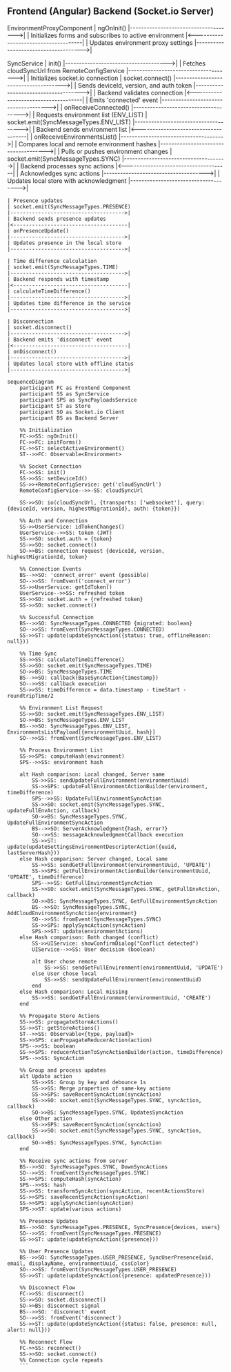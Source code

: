 ## Frontend (Angular) Backend (Socket.io Server)

EnvironmentProxyComponent
| ngOnInit()
|------------------------------------->|
| Initializes forms and subscribes to active environment
|<-------------------------------------|
| Updates environment proxy settings
|------------------------------------->|

SyncService
| init()
|------------------------------------->|
| Fetches cloudSyncUrl from RemoteConfigService
|------------------------------------->|
| Initializes socket.io connection
| socket.connect()
|------------------------------------->|
| Sends deviceId, version, and auth token
|------------------------------------->|
| Backend validates connection
|<-------------------------------------|
| Emits 'connected' event
|------------------------------------->|
| onReceiveConnected()
|------------------------------------->|
| Requests environment list (ENV_LIST)
| socket.emit(SyncMessageTypes.ENV_LIST)
|------------------------------------->|
| Backend sends environment list
|<-------------------------------------|
| onReceiveEnvironmentsList()
|------------------------------------->|
| Compares local and remote environment hashes
|------------------------------------->|
| Pulls or pushes environment changes
| socket.emit(SyncMessageTypes.SYNC)
|------------------------------------->|
| Backend processes sync actions
|<-------------------------------------|
| Acknowledges sync actions
|------------------------------------->|
| Updates local store with acknowledgment
|------------------------------------->|

    | Presence updates
    | socket.emit(SyncMessageTypes.PRESENCE)
    |------------------------------------->|
    | Backend sends presence updates
    |<-------------------------------------|
    | onPresenceUpdate()
    |------------------------------------->|
    | Updates presence in the local store
    |------------------------------------->|

    | Time difference calculation
    | socket.emit(SyncMessageTypes.TIME)
    |------------------------------------->|
    | Backend responds with timestamp
    |<-------------------------------------|
    | calculateTimeDifference()
    |------------------------------------->|
    | Updates time difference in the service
    |------------------------------------->|

    | Disconnection
    | socket.disconnect()
    |------------------------------------->|
    | Backend emits 'disconnect' event
    |<-------------------------------------|
    | onDisconnect()
    |------------------------------------->|
    | Updates local store with offline status
    |------------------------------------->|

````mermaid
sequenceDiagram
    participant FC as Frontend Component
    participant SS as SyncService
    participant SPS as SyncPayloadsService
    participant ST as Store
    participant SO as Socket.io Client
    participant BS as Backend Server

    %% Initialization
    FC->>SS: ngOnInit()
    FC->>FC: initForms()
    FC->>ST: selectActiveEnvironment()
    ST-->>FC: Observable<Environment>

    %% Socket Connection
    FC->>SS: init()
    SS->>SS: setDeviceId()
    SS->>+RemoteConfigService: get('cloudSyncUrl')
    RemoteConfigService-->>-SS: cloudSyncUrl

    SS->>SO: io(cloudSyncUrl, {transports: ['websocket'], query: {deviceId, version, highestMigrationId}, auth: {token}})

    %% Auth and Connection
    SS->>UserService: idTokenChanges()
    UserService-->>SS: token (JWT)
    SS->>SO: socket.auth = {token}
    SS->>SO: socket.connect()
    SO->>BS: connection request {deviceId, version, highestMigrationId, token}

    %% Connection Events
    BS-->>SO: 'connect_error' event (possible)
    SO-->>SS: fromEvent('connect_error')
    SS->>UserService: getIdToken()
    UserService-->>SS: refreshed token
    SS->>SO: socket.auth = {refreshed token}
    SS->>SO: socket.connect()

    %% Successful Connection
    BS-->>SO: SyncMessageTypes.CONNECTED {migrated: boolean}
    SO-->>SS: fromEvent(SyncMessageTypes.CONNECTED)
    SS->>ST: update(updateSyncAction({status: true, offlineReason: null}))

    %% Time Sync
    SS->>SS: calculateTimeDifference()
    SS->>SO: socket.emit(SyncMessageTypes.TIME)
    SO->>BS: SyncMessageTypes.TIME
    BS-->>SO: callback(BaseSyncAction{timestamp})
    SO-->>SS: callback execution
    SS->>SS: timeDifference = data.timestamp - timeStart - roundtripTime/2

    %% Environment List Request
    SS->>SO: socket.emit(SyncMessageTypes.ENV_LIST)
    SO->>BS: SyncMessageTypes.ENV_LIST
    BS-->>SO: SyncMessageTypes.ENV_LIST, EnvironmentsListPayload[{environmentUuid, hash}]
    SO-->>SS: fromEvent(SyncMessageTypes.ENV_LIST)

    %% Process Environment List
    SS->>SPS: computeHash(environment)
    SPS-->>SS: environment hash

    alt Hash comparison: Local changed, Server same
        SS->>SS: sendUpdateFullEnvironment(environmentUuid)
        SS->>SPS: updateFullEnvironmentActionBuilder(environment, timeDifference)
        SPS-->>SS: UpdateFullEnvironmentSyncAction
        SS->>SO: socket.emit(SyncMessageTypes.SYNC, updateFullEnvAction, callback)
        SO->>BS: SyncMessageTypes.SYNC, UpdateFullEnvironmentSyncAction
        BS-->>SO: ServerAcknowledgment{hash, error?}
        SO-->>SS: messageAcknowledgmentCallback execution
        SS->>ST: update(updateSettingsEnvironmentDescriptorAction({uuid, lastServerHash}))
    else Hash comparison: Server changed, Local same
        SS->>SS: sendGetFullEnvironment(environmentUuid, 'UPDATE')
        SS->>SPS: getFullEnvironmentActionBuilder(environmentUuid, 'UPDATE', timeDifference)
        SPS-->>SS: GetFullEnvironmentSyncAction
        SS->>SO: socket.emit(SyncMessageTypes.SYNC, getFullEnvAction, callback)
        SO->>BS: SyncMessageTypes.SYNC, GetFullEnvironmentSyncAction
        BS-->>SO: SyncMessageTypes.SYNC, AddCloudEnvironmentSyncAction{environment}
        SO-->>SS: fromEvent(SyncMessageTypes.SYNC)
        SS->>SPS: applySyncAction(syncAction)
        SPS->>ST: update(environmentActions)
    else Hash comparison: Both changed (conflict)
        SS->>UIService: showConfirmDialog("Conflict detected")
        UIService-->>SS: User decision (boolean)

        alt User chose remote
            SS->>SS: sendGetFullEnvironment(environmentUuid, 'UPDATE')
        else User chose local
            SS->>SS: sendUpdateFullEnvironment(environmentUuid)
        end
    else Hash comparison: Local missing
        SS->>SS: sendGetFullEnvironment(environmentUuid, 'CREATE')
    end

    %% Propagate Store Actions
    SS->>SS: propagateStoreActions()
    SS->>ST: getStoreActions()
    ST-->>SS: Observable<{type, payload}>
    SS->>SPS: canPropagateReducerAction(action)
    SPS-->>SS: boolean
    SS->>SPS: reducerActionToSyncActionBuilder(action, timeDifference)
    SPS-->>SS: SyncAction

    %% Group and process updates
    alt Update action
        SS->>SS: Group by key and debounce 1s
        SS->>SS: Merge properties of same-key actions
        SS->>SPS: saveRecentSyncAction(syncAction)
        SS->>SO: socket.emit(SyncMessageTypes.SYNC, syncAction, callback)
        SO->>BS: SyncMessageTypes.SYNC, UpdatesSyncAction
    else Other action
        SS->>SPS: saveRecentSyncAction(syncAction)
        SS->>SO: socket.emit(SyncMessageTypes.SYNC, syncAction, callback)
        SO->>BS: SyncMessageTypes.SYNC, SyncAction
    end

    %% Receive sync actions from server
    BS-->>SO: SyncMessageTypes.SYNC, DownSyncActions
    SO-->>SS: fromEvent(SyncMessageTypes.SYNC)
    SS->>SPS: computeHash(syncAction)
    SPS-->>SS: hash
    SS->>SS: transformSyncAction(syncAction, recentActionsStore)
    SS->>SPS: saveRecentSyncAction(syncAction)
    SS->>SPS: applySyncAction(syncAction)
    SPS->>ST: update(various actions)

    %% Presence Updates
    BS-->>SO: SyncMessageTypes.PRESENCE, SyncPresence{devices, users}
    SO-->>SS: fromEvent(SyncMessageTypes.PRESENCE)
    SS->>ST: update(updateSyncAction({presence}))

    %% User Presence Updates
    BS-->>SO: SyncMessageTypes.USER_PRESENCE, SyncUserPresence{uid, email, displayName, environmentUuid, cssColor}
    SO-->>SS: fromEvent(SyncMessageTypes.USER_PRESENCE)
    SS->>ST: update(updateSyncAction({presence: updatedPresence}))

    %% Disconnect Flow
    FC->>SS: disconnect()
    SS->>SO: socket.disconnect()
    SO->>BS: disconnect signal
    BS-->>SO: 'disconnect' event
    SO-->>SS: fromEvent('disconnect')
    SS->>ST: update(updateSyncAction({status: false, presence: null, alert: null}))

    %% Reconnect Flow
    FC->>SS: reconnect()
    SS->>SO: socket.connect()
    %% Connection cycle repeats
    ```
````

